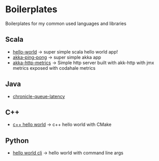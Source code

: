 # Boilerplates

Boilerplates for my common used languages and libraries

## Scala

- [hello-world](./scala/hello-world) -> super simple scala hello world app!
- [akka-ping-pong](./akka-ping-pong) -> super simple akka app
- [akka-http-metrics](./scala/akka-http-metrics) -> Simple http server built with akk-http with jmx metrics exposed with codahale metrics


## Java

- [chronicle-queue-latency](./java/chronicle-queue-latency)

## C++

- [c++ hello world](./cpp/hello-world/) -> c++ hello world with CMake

## Python

- [hello world cli](./python/hello-world-cli) -> hello world with command line args
